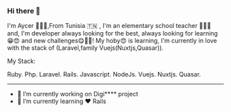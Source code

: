 ### Hi there 👋

I'm Aycer 🙋🏻‍♂️,From Tunisia 🇹🇳 , I'm an elementary school teacher 👨🏻‍🏫 and, I'm developer always looking for the best, always looking for learning 😁😍 and new challenges😋💪🏻! My hoby😍 is learning, I'm currently in love with the stack of  (Laravel,family Vuejs(Nuxtjs,Quasar)).

My Stack:

Ruby. 
Php. 
Laravel. 
Rails. 
Javascript. 
NodeJs. 
Vuejs. 
Nuxtjs. 
Quasar. 
_____

- 🔭 I’m currently working on Digi**** project 
- 🌱 I’m currently learning ❤️ Rails


